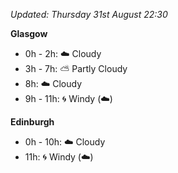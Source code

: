 *Updated: Thursday 31st August 22:30*

**Glasgow**

* 0h - 2h: :cloud: Cloudy
* 3h - 7h: :partly_sunny: Partly Cloudy
* 8h: :cloud: Cloudy
* 9h - 11h: :cyclone: Windy (:cloud:)

**Edinburgh**

* 0h - 10h: :cloud: Cloudy
* 11h: :cyclone: Windy (:cloud:)
